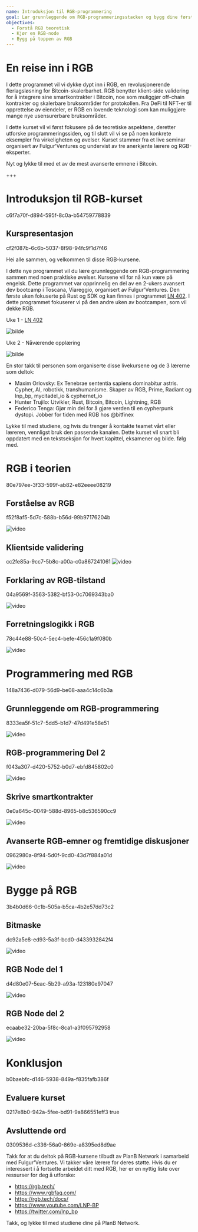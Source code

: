 ```yaml
---
name: Introduksjon til RGB-programmering
goal: Lær grunnleggende om RGB-programmeringsstacken og bygg dine første RGB-applikasjoner
objectives:
  - Forstå RGB teoretisk
  - Kjør en RGB-node
  - Bygg på toppen av RGB
---
```


# En reise inn i RGB

I dette programmet vil vi dykke dypt inn i RGB, en revolusjonerende flerlagsløsning for Bitcoin-skalerbarhet. RGB benytter klient-side validering for å integrere sine smartkontrakter i Bitcoin, noe som muliggjør off-chain kontrakter og skalerbare bruksområder for protokollen. Fra DeFi til NFT-er til opprettelse av eiendeler, er RGB en lovende teknologi som kan muliggjøre mange nye usensurerbare bruksområder.

I dette kurset vil vi først fokusere på de teoretiske aspektene, deretter utforske programmeringssiden, og til slutt vil vi se på noen konkrete eksempler fra virkeligheten og øvelser. Kurset stammer fra et live seminar organisert av Fulgur'Ventures og undervist av tre anerkjente lærere og RGB-eksperter.

Nyt og lykke til med et av de mest avanserte emnene i Bitcoin.

+++

# Introduksjon til RGB-kurset
<partId>c6f7a70f-d894-595f-8c0a-b54759778839</partId>

## Kurspresentasjon
<chapterId>cf2f087b-6c6b-5037-8f98-94fc9f1d7f46</chapterId>

Hei alle sammen, og velkommen til disse RGB-kursene.

I dette nye programmet vil du lære grunnleggende om RGB-programmering sammen med noen praktiske øvelser. Kursene vil for nå kun være på engelsk. Dette programmet var opprinnelig en del av en 2-ukers avansert dev bootcamp i Toscana, Viareggio, organisert av Fulgur'Ventures. Den første uken fokuserte på Rust og SDK og kan finnes i programmet [LN 402](https://planb.network/courses/ln402). I dette programmet fokuserer vi på den andre uken av bootcampen, som vil dekke RGB.

Uke 1 - [LN 402](https://planb.network/courses/ln402)

![bilde](assets/image/1.webp)

Uke 2 - Nåværende opplæring

![bilde](assets/image/2.webp)

En stor takk til personen som organiserte disse livekursene og de 3 lærerne som deltok:

- Maxim Orlovsky: Ex Tenebrae sententia sapiens dominabitur astris. Cypher, AI, robotikk, transhumanisme. Skaper av RGB, Prime, Radiant og lnp_bp, mycitadel_io & cyphernet_io
- Hunter Trujilo: Utvikler, Rust, Bitcoin, Bitcoin, Lightning, RGB
- Federico Tenga: Gjør min del for å gjøre verden til en cypherpunk dystopi. Jobber for tiden med RGB hos @bitfinex

Lykke til med studiene, og hvis du trenger å kontakte teamet vårt eller læreren, vennligst bruk den passende kanalen. Dette kurset vil snart bli oppdatert med en tekstseksjon for hvert kapittel, eksamener og bilde. følg med.

# RGB i teorien
<partId>80e797ee-3f33-599f-ab82-e82eeee08219</partId>

## Forståelse av RGB
<chapterId>f52f8af5-5d7c-588b-b56d-99b97176204b</chapterId>

![video](https://youtu.be/AF2XbifPGXM)

## Klientside validering
<chapterId>cc2fe85a-9cc7-5b8c-a00a-c0a867241061</chapterId>
![video](https://youtu.be/FS6PDprWl5Q)
## Forklaring av RGB-tilstand
<chapterId>04a9569f-3563-5382-bf53-0c7069343ba0</chapterId>

![video](https://youtu.be/tmAVdyXGmj4)

## Forretningslogikk i RGB
<chapterId>78c44e88-50c4-5ec4-befe-456c1a9f080b</chapterId>

![video](https://youtu.be/lUTjeuM0oTA)

# Programmering med RGB
<partId>148a7436-d079-56d9-be08-aaa4c14c6b3a</partId>

## Grunnleggende om RGB-programmering
<chapterId>8333ea5f-51c7-5dd5-b1d7-47d491e58e51</chapterId>

![video](https://youtu.be/Uo1UoxiImsI)

## RGB-programmering Del 2
<chapterId>f043a307-d420-5752-b0d7-ebfd845802c0</chapterId>

![video](https://youtu.be/sVoKIi-1XbY)

## Skrive smartkontrakter
<chapterId>0e0a645c-0049-588d-8965-b8c536590cc9</chapterId>

![video](https://youtu.be/GRwS-NvWF3I)

## Avanserte RGB-emner og fremtidige diskusjoner
<chapterId>0962980a-8f94-5d0f-9cd0-43d7f884a01d</chapterId>

![video](https://youtu.be/mqCupTlDbA0)

# Bygge på RGB
<partId>3b4b0d66-0c1b-505a-b5ca-4b2e57dd73c2</partId>

## Bitmaske
<chapterId>dc92a5e8-ed93-5a3f-bcd0-d433932842f4</chapterId>

![video](https://youtu.be/nbUtV8GOR_U)

## RGB Node del 1
<chapterId>d4d80e07-5eac-5b29-a93a-123180e97047</chapterId>

![video](https://youtu.be/5iAhsgCSL3U)

## RGB Node del 2
<chapterId>ecaabe32-20ba-5f8c-8ca1-a3f095792958</chapterId>

![video](https://youtu.be/piQQH4Q2nr0)


# Konklusjon
<partId>b0baebfc-d146-5938-849a-f835fafb386f</partId>



## Evaluere kurset
<chapterId>0217e8b0-942a-5fee-bd91-9a866551eff3</chapterId>
<isCourseReview>true</isCourseReview>

## Avsluttende ord
<chapterId>0309536d-c336-56a0-869e-a8395ed8d9ae</chapterId>

Takk for at du deltok på RGB-kursene tilbudt av PlanB Network i samarbeid med Fulgur'Ventures. Vi takker våre lærere for deres støtte. Hvis du er interessert i å fortsette arbeidet ditt med RGB, her er en nyttig liste over ressurser for deg å utforske:

- https://rgb.tech/
- https://www.rgbfaq.com/
- https://rgb.tech/docs/
- https://www.youtube.com/LNP-BP
- https://twitter.com/lnp_bp

Takk, og lykke til med studiene dine på PlanB Network.